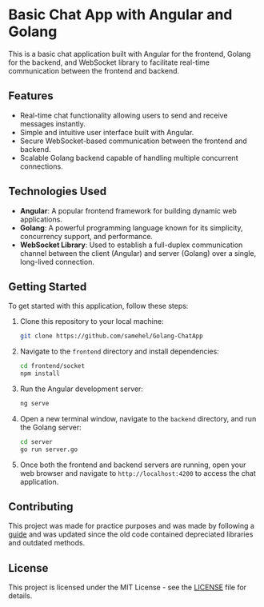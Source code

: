 # Basic Chat App with Angular and Golang

This is a basic chat application built with Angular for the frontend, Golang for the backend, and WebSocket library to facilitate real-time communication between the frontend and backend.

## Features

- Real-time chat functionality allowing users to send and receive messages instantly.
- Simple and intuitive user interface built with Angular.
- Secure WebSocket-based communication between the frontend and backend.
- Scalable Golang backend capable of handling multiple concurrent connections.

## Technologies Used

- **Angular**: A popular frontend framework for building dynamic web applications.
- **Golang**: A powerful programming language known for its simplicity, concurrency support, and performance.
- **WebSocket Library**: Used to establish a full-duplex communication channel between the client (Angular) and server (Golang) over a single, long-lived connection.

## Getting Started

To get started with this application, follow these steps:

1. Clone this repository to your local machine:

    ```bash
    git clone https://github.com/samehel/Golang-ChatApp
    ```

2. Navigate to the `frontend` directory and install dependencies:

    ```bash
    cd frontend/socket
    npm install
    ```

3. Run the Angular development server:

    ```bash
    ng serve
    ```

4. Open a new terminal window, navigate to the `backend` directory, and run the Golang server:

    ```bash
    cd server
    go run server.go
    ```

5. Once both the frontend and backend servers are running, open your web browser and navigate to `http://localhost:4200` to access the chat application.

## Contributing

This project was made for practice purposes and was made by following a [guide](https://www.thepolyglotdeveloper.com/2016/12/create-real-time-chat-app-golang-angular-2-websockets/) and was updated since the old code contained depreciated libraries and outdated methods.

## License

This project is licensed under the MIT License - see the [LICENSE](LICENSE) file for details.
